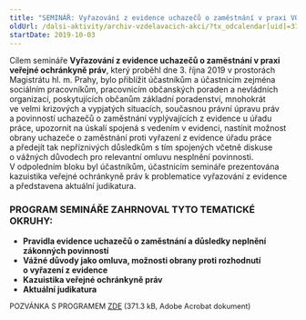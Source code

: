 ```yaml
---
title: "SEMINÁŘ: Vyřazování z evidence uchazečů o zaměstnání v praxi VOP (Hl. m. Praha)"
oldUrl: /dalsi-aktivity/archiv-vzdelavacich-akci/?tx_odcalendar[uid]=311&cHash=92aac7fa5a8585008d54dfc2724e815b
startDate: 2019-10-03
---
```


<p class="align-blok">Cílem semináře <b>Vyřazování z evidence uchazečů o zaměstnání v praxi veřejné ochránkyně práv</b>, který proběhl dne 3. října 2019 v prostorách Magistrátu hl. m. Prahy, bylo přiblížit účastníkům a účastnicím zejména sociálním pracovníkům, pracovnicím občanských poraden a nevládních organizací, poskytujících občanům základní poradenství, mnohokrát ve velmi krizových a vypjatých situacích, současnou právní úpravu práv a povinností uchazečů o zaměstnání vyplývajících z evidence u úřadu práce, upozornit na úskalí spojená s vedením v evidenci, nastínit možnost obrany uchazeče o zaměstnání proti vyřazení z evidence úřadu práce a předejít tak nepříznivých důsledkům s tím spojených včetně diskuse o vážných důvodech pro relevantní omluvu nesplnění povinnosti. V odpoledním bloku byl účastníkům, účastnicím semináře prezentována kazuistika veřejné ochránkyně práv k problematice vyřazování z evidence a představena aktuální judikatura. </p><h3 class="align-blok">PROGRAM SEMINÁŘE ZAHRNOVAL TYTO TEMATICKÉ OKRUHY:</h3><p></p><ul><li><b>Pravidla evidence uchazečů o zaměstnání a důsledky neplnění zákonných povinností</b></li><li><b>Vážné důvody jako omluva, možnosti obrany proti rozhodnutí o vyřazení z evidence</b></li><li><b>Kazuistika veřejné ochránkyně práv</b></li><li><b>Aktuální judikatura</b></li></ul><p></p>
<p><span style="font-size: 12.8px;">POZVÁNKA S PROGRAMEM <a href="https://www.ochrance.cz/uploads-import/projekt_ESF/00_2019_VA/SEMINARE/10_03_Vyrazovani_z_evidence_uchazecu_o_zamestnani_Praha/10_03_Vyrazovani_z_evidence_uchazecu_o_zamestnani_v_praxi_VOP_POZVANKA.pdf" target="_blank">ZDE</a> (371.3 kB, Adobe Acrobat dokument)</span></p>
